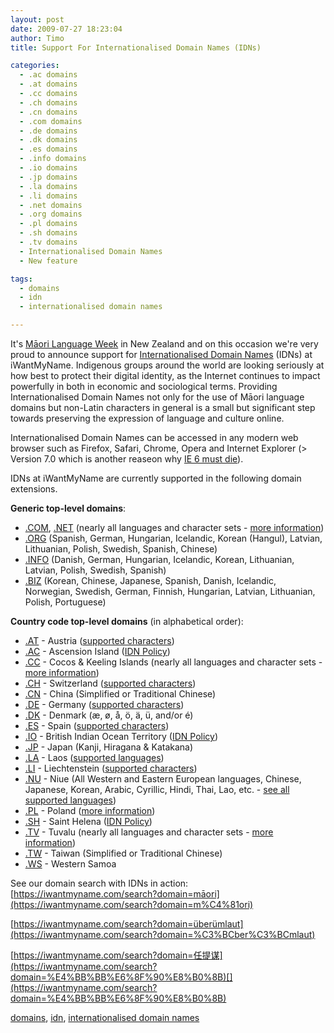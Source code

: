 ```yaml
---
layout: post
date: 2009-07-27 18:23:04
author: Timo
title: Support For Internationalised Domain Names (IDNs)

categories:
  - .ac domains
  - .at domains
  - .cc domains
  - .ch domains
  - .cn domains
  - .com domains
  - .de domains
  - .dk domains
  - .es domains
  - .info domains
  - .io domains
  - .jp domains
  - .la domains
  - .li domains
  - .net domains
  - .org domains
  - .pl domains
  - .sh domains
  - .tv domains
  - Internationalised Domain Names
  - New feature

tags:
  - domains
  - idn
  - internationalised domain names

---
```


It's [Māori Language Week](http://www.koreromaori.co.nz/news/mlw "Māori Language Week") in New Zealand and on this occasion we're very proud to announce support for [Internationalised Domain Names](http://en.wikipedia.org/wiki/Internationalized_domain_name "Internationalised Domain Names") (IDNs) at iWantMyName. Indigenous groups around the world are looking seriously at how best to protect their digital identity, as the Internet continues to impact powerfully in both in economic and sociological terms. Providing Internationalised Domain Names not only for the use of Māori language domains but non-Latin characters in general is a small but significant step towards preserving the expression of language and culture online.

Internationalised Domain Names can be accessed in any modern web browser such as Firefox, Safari, Chrome, Opera and Internet Explorer (&gt; Version 7.0 which is another reaseon why [IE 6 must die](http://mashable.com/2009/07/16/ie6-must-die/ "IE6 must die")).

IDNs at iWantMyName are currently supported in the following domain extensions.

**Generic top-level domains**:

*   [.COM](https://iwantmyname.com/domains/com-domain-name-registration-for-commercial ".COM IDN Internationalised Domain Name Registration"), [.NET](https://iwantmyname.com/domains/net-domain-name-registration-for-network ".NET IDN Internationalised Domain Name Registration") (nearly all languages and character sets - [more information](http://www.verisign.com/domain-name-services/domain-information-center/idn-domains/scripts-languages/index.html ".COM / .NET Internationalised Domain Names Information"))
*   [.ORG](https://iwantmyname.com/domains/org-domain-name-registration-for-organisation ".ORG IDN Internationalised Domain Name Registration") (Spanish, German, Hungarian, Icelandic, Korean (Hangul), Latvian, Lithuanian, Polish, Swedish, Spanish, Chinese)
*   [.INFO](https://iwantmyname.com/domains/info-domain-name-registration-for-information "Register .INFO IDN Internationalised Domain Names") (Danish, German, Hungarian, Icelandic, Korean, Lithuanian, Latvian, Polish, Swedish, Spanish)
*   [.BIZ](https://iwantmyname.com/domains/biz-domain-name-registration-for-business "Registration .BIZ Internationalised Domain Names") (Korean, Chinese, Japanese, Spanish, Danish, Icelandic, Norwegian, Swedish, German, Finnish, Hungarian, Latvian, Lithuanian, Polish, Portuguese)

**Country code top-level domains** (in alphabetical order):

*   [.AT](https://iwantmyname.com/domains/at-austrian-domain-name-registration-for-austria "Register .AT IDNs - Internationalised Domain Names") - Austria ([supported characters](http://www.nic.at/de/service/technische_informationen/idn/zeichentabelle_konverter/ ".at idn - internationalised domain names supported characters"))
*   [.AC](https://iwantmyname.com/domains/ac-domain-name-registration-for-ascension-island ".AC IDN - Internationalised Domain Name Registration") - Ascension Island ([IDN Policy](http://www.nic.ac/AC-IDN-Policy.pdf ".AC Domain Extension - Internationalised Domains Characters"))
*   [.CC](https://iwantmyname.com/domains/cc-domain-name-registration-for-cocos-keeling-islands ".CC IDN Domain Registration - Cocos & Keeling Islands") - Cocos & Keeling Islands (nearly all languages and character sets - [more information](http://www.verisign.com/domain-name-services/domain-information-center/idn-domains/scripts-languages/index.html ".COM / .NET Internationalised Domain Names Information"))
*   [.CH](https://iwantmyname.com/domains/ch-swiss-domain-name-registration-for-switzerland "Switzerland IDN Domain Registration - Internationalised Domain Names") - Switzerland ([supported characters](https://www.nic.ch/reg/ocView.action?res=/reg/guest/faqs/idn.jsp&plain&request_locale=en ".CH Internationalised Domain Names Support - Character overview SWITCH"))
*   [.CN](https://iwantmyname.com/domains/cn-chinese-domain-name-registration-for-china ".CN IDNs - Internationalised Domains With Chinese Characters") - China (Simplified or Traditional Chinese)
*   [.DE](https://iwantmyname.com/domains/de-german-domain-name-registration-for-germany) - Germany ([supported characters](http://www.denic.de/en/domains/idns/liste.html ".DE Domain Extension - IDN characters supported"))
*   [.DK](https://iwantmyname.com/domains/dk-danish-domain-name-registration-for-denmark "Danish .DK IDN Registration - Internationalised Domain Names") - Denmark (æ, ø, å, ö, ä, ü, and/or é)
*   [.ES](https://iwantmyname.com/domains/es-spanish-domain-name-registration-for-spain "Spanish IDNs - Internationalised Domain Names For Spain") - Spain ([supported characters](https://www.nic.es/media/2008-12/1228818348922.pdf "PDF .ES Internationalised Domain Names - supported characters"))
*   [.IO](https://iwantmyname.com/domains/io-domain-name-registration-for-british-indian-ocean-territory "Register .IO IDN Internationalised Domain Names") - British Indian Ocean Territory ([IDN Policy](http://www.nic.io/IO-IDN-Policy.pdf ".IO Internationalised Domain Names - IDN Policy"))
*   [.JP](https://iwantmyname.com/domains/jp-japanese-domain-name-registration-for-japan "Register Domains With Japanese Characters (IDNs)") - Japan (Kanji, Hiragana & Katakana)
*   [.LA](https://iwantmyname.com/domains/la-domain-name-registration-for-lao-peoples-democratic-republic ".LA IDN Domain Registration") - Laos ([supported languages](https://www.centralnic.com/names/domains/idn ".LA IDN Laos - Internationalised Domain Names Information"))
*   [.LI](https://iwantmyname.com/domains/li-domain-name-registration-for-liechtenstein "Register .LI Domain Names With International Characters") - Liechtenstein ([supported characters](https://www.nic.ch/reg/ocView.action?res=/reg/guest/faqs/idn.jsp&plain&request_locale=en ".CH Internationalised Domain Names Support - Character overview SWITCH"))
*   [.NU](https://iwantmyname.com/domains/nu-domain-name-registration-for-niue ".NU IDNs - Register Internationalised Domain Names") - Niue (All Western and Eastern European languages, Chinese, Japanese, Korean, Arabic, Cyrillic, Hindi, Thai, Lao, etc. - [see all supported languages](http://www.worldnames.net/pages/languages.cfm ".NU Internationalised Domain Names - supported languages for IDNs"))
*   [.PL](https://iwantmyname.com/domains/pl-polish-domain-name-registration-for-poland ".PL IDNs - Register Internationalised Domain Names With Polish Characters") - Poland ([more information](http://www.dns.pl/IDN/idn_intro_eng.html ".PL Internationalized Domain Names - IDN information Poland"))
*   [.SH](https://iwantmyname.com/domains/sh-domain-name-registration-for-saint-helena ".SH Internationalised Domain Name Registration") - Saint Helena ([IDN Policy](http://www.nic.sh/SH-IDN-Policy.pdf ".SH Domains - IDN Policy for Internationalised Domain Names"))
*   [.TV](https://iwantmyname.com/domains/tv-tuvaluan-domain-name-registration-for-tuvalu ".TV IDNs With Special Characters - Internationalised Domain Names") - Tuvalu (nearly all languages and character sets - [more information](http://www.verisign.com/domain-name-services/domain-information-center/idn-domains/scripts-languages/index.html ".COM / .NET Internationalised Domain Names Information"))
*   [.TW](https://iwantmyname.com/domains/tw-taiwanese-domain-name-registration-for-taiwan ".TW IDNs - Internationalised Domain Names With Chinese Characters") - Taiwan (Simplified or Traditional Chinese)
*   [.WS](https://iwantmyname.com/domains/ws-samoan-domain-name-registration-for-western-samoa ".WS IDNs - Internationalised Domain Names") - Western Samoa

See our domain search with IDNs in action:
[https://iwantmyname.com/search?domain=māori](https://iwantmyname.com/search?domain=m%C4%81ori)

[https://iwantmyname.com/search?domain=überümlaut](https://iwantmyname.com/search?domain=%C3%BCber%C3%BCmlaut)

[https://iwantmyname.com/search?domain=任提谋](https://iwantmyname.com/search?domain=%E4%BB%BB%E6%8F%90%E8%B0%8B)[](https://iwantmyname.com/search?domain=%E4%BB%BB%E6%8F%90%E8%B0%8B)

[domains](http://technorati.com/tag/domains), [idn](http://technorati.com/tag/idn), [internationalised domain names](http://technorati.com/tag/internationalised-domain-names)
